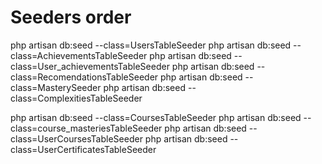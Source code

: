 <h1>Seeders order</h1>
php artisan db:seed --class=UsersTableSeeder
php artisan db:seed --class=AchievementsTableSeeder
php artisan db:seed --class=User_achievementsTableSeeder
php artisan db:seed --class=RecomendationsTableSeeder
php artisan db:seed --class=MasterySeeder
php artisan db:seed --class=ComplexitiesTableSeeder

php artisan db:seed --class=CoursesTableSeeder
php artisan db:seed --class=course_masteriesTableSeeder
php artisan db:seed --class=UserCoursesTableSeeder
php artisan db:seed --class=UserCertificatesTableSeeder